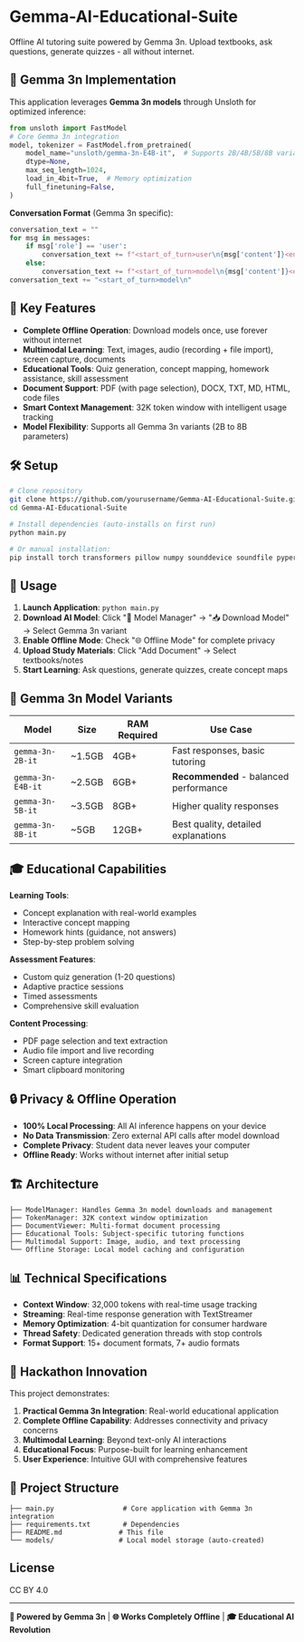 # Gemma-AI-Educational-Suite

Offline AI tutoring suite powered by Gemma 3n. Upload textbooks, ask questions, generate quizzes - all without internet.

## 🎯 Gemma 3n Implementation

This application leverages **Gemma 3n models** through Unsloth for optimized inference:

```python
from unsloth import FastModel
# Core Gemma 3n integration
model, tokenizer = FastModel.from_pretrained(
    model_name="unsloth/gemma-3n-E4B-it",  # Supports 2B/4B/5B/8B variants
    dtype=None,
    max_seq_length=1024,
    load_in_4bit=True,  # Memory optimization
    full_finetuning=False,
)
```

**Conversation Format** (Gemma 3n specific):
```python
conversation_text = ""
for msg in messages:
    if msg['role'] == 'user':
        conversation_text += f"<start_of_turn>user\n{msg['content']}<end_of_turn>\n"
    else:
        conversation_text += f"<start_of_turn>model\n{msg['content']}<end_of_turn>\n"
conversation_text += "<start_of_turn>model\n"
```

## 🚀 Key Features

- **Complete Offline Operation**: Download models once, use forever without internet
- **Multimodal Learning**: Text, images, audio (recording + file import), screen capture, documents
- **Educational Tools**: Quiz generation, concept mapping, homework assistance, skill assessment
- **Document Support**: PDF (with page selection), DOCX, TXT, MD, HTML, code files
- **Smart Context Management**: 32K token window with intelligent usage tracking
- **Model Flexibility**: Supports all Gemma 3n variants (2B to 8B parameters)

## 🛠️ Setup

```bash
# Clone repository
git clone https://github.com/yourusername/Gemma-AI-Educational-Suite.git
cd Gemma-AI-Educational-Suite

# Install dependencies (auto-installs on first run)
python main.py

# Or manual installation:
pip install torch transformers pillow numpy sounddevice soundfile pyperclip PyMuPDF python-docx tiktoken unsloth
```

## 📱 Usage

1. **Launch Application**: `python main.py`
2. **Download AI Model**: Click "🤖 Model Manager" → "📥 Download Model" → Select Gemma 3n variant
3. **Enable Offline Mode**: Check "🌐 Offline Mode" for complete privacy
4. **Upload Study Materials**: Click "Add Document" → Select textbooks/notes
5. **Start Learning**: Ask questions, generate quizzes, create concept maps

## 🧠 Gemma 3n Model Variants

| Model | Size | RAM Required | Use Case |
|-------|------|-------------|----------|
| `gemma-3n-2B-it` | ~1.5GB | 4GB+ | Fast responses, basic tutoring |
| `gemma-3n-E4B-it` | ~2.5GB | 6GB+ | **Recommended** - balanced performance |
| `gemma-3n-5B-it` | ~3.5GB | 8GB+ | Higher quality responses |
| `gemma-3n-8B-it` | ~5GB | 12GB+ | Best quality, detailed explanations |

## 🎓 Educational Capabilities

**Learning Tools**:
- Concept explanation with real-world examples
- Interactive concept mapping
- Homework hints (guidance, not answers)
- Step-by-step problem solving

**Assessment Features**:
- Custom quiz generation (1-20 questions)
- Adaptive practice sessions
- Timed assessments
- Comprehensive skill evaluation

**Content Processing**:
- PDF page selection and text extraction
- Audio file import and live recording
- Screen capture integration
- Smart clipboard monitoring

## 🔒 Privacy & Offline Operation

- **100% Local Processing**: All AI inference happens on your device
- **No Data Transmission**: Zero external API calls after model download
- **Complete Privacy**: Student data never leaves your computer
- **Offline Ready**: Works without internet after initial setup

## 🏗️ Architecture

```
├── ModelManager: Handles Gemma 3n model downloads and management
├── TokenManager: 32K context window optimization
├── DocumentViewer: Multi-format document processing
├── Educational Tools: Subject-specific tutoring functions
├── Multimodal Support: Image, audio, and text processing
└── Offline Storage: Local model caching and configuration
```

## 📊 Technical Specifications

- **Context Window**: 32,000 tokens with real-time usage tracking
- **Streaming**: Real-time response generation with TextStreamer
- **Memory Optimization**: 4-bit quantization for consumer hardware
- **Thread Safety**: Dedicated generation threads with stop controls
- **Format Support**: 15+ document formats, 7+ audio formats

## 🎯 Hackathon Innovation

This project demonstrates:
1. **Practical Gemma 3n Integration**: Real-world educational application
2. **Complete Offline Capability**: Addresses connectivity and privacy concerns
3. **Multimodal Learning**: Beyond text-only AI interactions
4. **Educational Focus**: Purpose-built for learning enhancement
5. **User Experience**: Intuitive GUI with comprehensive features

## 📁 Project Structure

```
├── main.py                 # Core application with Gemma 3n integration
├── requirements.txt        # Dependencies
├── README.md              # This file
└── models/                # Local model storage (auto-created)
```

## License

CC BY 4.0

---

**🤖 Powered by Gemma 3n** | **🌐 Works Completely Offline** | **🎓 Educational AI Revolution**
